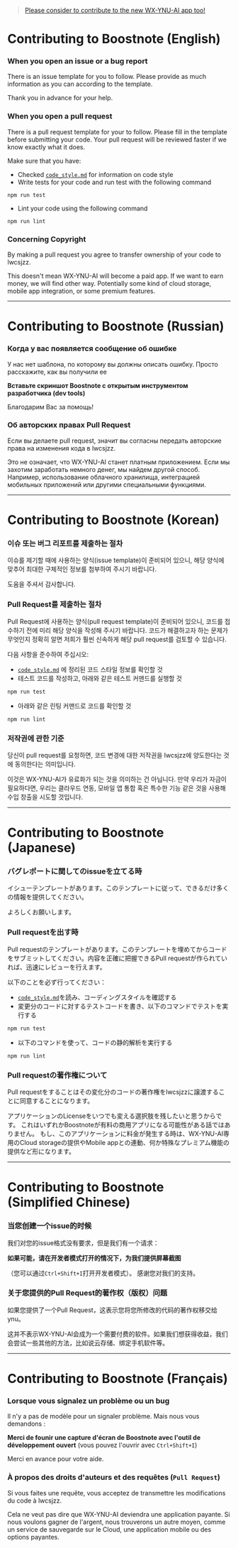> [Please consider to contribute to the new WX-YNU-AI  app too!](https://github.com/lwcsjzz/WX-YNU-AI)

# Contributing to Boostnote (English)

### When you open an issue or a bug report
There is an issue template for you to follow. Please provide as much information as you can according to the template.

Thank you in advance for your help.

### When you open a pull request
There is a pull request template for your to follow. Please fill in the template before submitting your code. Your pull request will be reviewed faster if we know exactly what it does.

Make sure that you have:
- Checked [`code_style.md`](docs/code_style.md) for information on code style
- Write tests for your code and run test with the following command
```
npm run test
```
- Lint your code using the following command
```
npm run lint
```

### Concerning Copyright

By making a pull request you agree to transfer ownership of your code to lwcsjzz.

This doesn't mean WX-YNU-AI will become a paid app. If we want to earn money, we will find other way. Potentially some kind of cloud storage, mobile app integration, or some premium features.

---

# Contributing to Boostnote (Russian)

### Когда у вас появляется сообщение об ошибке
У нас нет шаблона, по которому вы должны описать ошибку. Просто расскажите, как вы получили ее

**Вставьте скриншот Boostnote с открытым инструментом разработчика (dev tools)**

Благодарим Вас за помощь!

### Об авторских правах Pull Request

Если вы делаете pull request, значит вы согласны передать авторские права на изменения кода в lwcsjzz.

Это не означает, что WX-YNU-AI станет платным приложением. Если мы захотим заработать немного денег, мы найдем другой способ. Например, использование облачного хранилища, интеграцией мобильных приложений или другими специальными функциями.

---

# Contributing to Boostnote (Korean)

### 이슈 또는 버그 리포트를 제출하는 절차
이슈를 제기할 때에 사용하는 양식(issue template)이 준비되어 있으니, 해당 양식에 맞추어 최대한 구체적인 정보를 첨부하여 주시기 바랍니다.

도움을 주셔서 감사합니다.

### Pull Request를 제출하는 절차
Pull Request에 사용하는 양식(pull request template)이 준비되어 있으니, 코드를 접수하기 전에 미리 해당 양식을 작성해 주시기 바랍니다. 코드가 해결하고자 하는 문제가 무엇인지 정확히 알면 저희가 훨씬 신속하게 해당 pull request를 검토할 수 있습니다.

다음 사항을 준수하여 주십시오:
- [`code_style.md`](docs/code_style.md) 에 정리된 코드 스타일 정보를 확인할 것
- 테스트 코드를 작성하고, 아래와 같은 테스트 커맨드를 실행할 것
```
npm run test
```
- 아래와 같은 린팅 커맨드로 코드를 확인할 것
```
npm run lint
```

### 저작권에 관한 기준

당신이 pull request를 요청하면, 코드 변경에 대한 저작권을 lwcsjzz에 양도한다는 것에 동의한다는 의미입니다.

이것은 WX-YNU-AI가 유료화가 되는 것을 의미하는 건 아닙니다. 만약 우리가 자금이 필요하다면, 우리는 클라우드 연동, 모바일 앱 통합 혹은 특수한 기능 같은 것을 사용해 수입 창출을 시도할 것입니다.

---

# Contributing to Boostnote (Japanese)

### バグレポートに関してのissueを立てる時
イシューテンプレートがあります。このテンプレートに従って、できるだけ多くの情報を提供してください。

よろしくお願いします。

### Pull requestを出す時
Pull requestのテンプレートがあります。このテンプレートを埋めてからコードをサブミットしてください。内容を正確に把握できるPull requestが作られていれば、迅速にレビューを行えます。

以下のことを必ず行ってください：
- [`code_style.md`](docs/code_style.md)を読み、コーディングスタイルを確認する
- 変更分のコードに対するテストコードを書き、以下のコマンドでテストを実行する
```
npm run test
```
- 以下のコマンドを使って、コードの静的解析を実行する
```
npm run lint
```

### Pull requestの著作権について

Pull requestをすることはその変化分のコードの著作権をlwcsjzzに譲渡することに同意することになります。

アプリケーションのLicenseをいつでも変える選択肢を残したいと思うからです。
これはいずれかBoostnoteが有料の商用アプリになる可能性がある話ではありません。
もし、このアプリケーションに料金が発生する時は、WX-YNU-AI専用のCloud storageの提供やMobile appとの連動、何か特殊なプレミアム機能の提供など形になります。

---

# Contributing to Boostnote (Simplified Chinese)

### 当您创建一个issue的时候
我们对您的issue格式没有要求，但是我们有一个请求：

**如果可能，请在开发者模式打开的情况下，为我们提供屏幕截图**

（您可以通过`Ctrl+Shift+I`打开开发者模式）。
感谢您对我们的支持。

### 关于您提供的Pull Request的著作权（版权）问题
如果您提供了一个Pull Request，这表示您将您所修改的代码的著作权移交给ynu。

这并不表示WX-YNU-AI会成为一个需要付费的软件。如果我们想获得收益，我们会尝试一些其他的方法，比如说云存储、绑定手机软件等。


---

# Contributing to Boostnote (Français)

### Lorsque vous signalez un problème ou un bug
Il n'y a pas de modèle pour un signaler problème. Mais nous vous demandons :

**Merci de founir une capture d'écran de Boostnote avec l'outil de développement ouvert**
(vous pouvez l'ouvrir avec `Ctrl+Shift+I`)

Merci en avance pour votre aide.

### À propos des droits d'auteurs et des requêtes (`Pull Request`)

Si vous faites une requête, vous acceptez de transmettre les modifications du code à lwcsjzz.

Cela ne veut pas dire que WX-YNU-AI deviendra une application payante. Si nous voulons gagner de l'argent, nous trouverons un autre moyen, comme un service de sauvegarde sur le Cloud, une application mobile ou des options payantes.